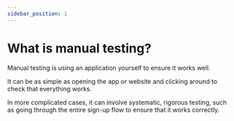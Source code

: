```yaml
---
sidebar_position: 1
---
```


# What is manual testing?

Manual testing is using an application yourself to ensure it works well.

It can be as simple as opening the app or website and clicking around to check that everything works.

In more complicated cases, it can involve systematic, rigorous testing, such as going through the entire sign-up flow to ensure that it works correctly.